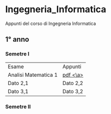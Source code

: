# Ingegneria_Informatica
Appunti del corso di Ingegneria Informatica

## 1° anno
### Semetre I
<table>
  <tr><td> Esame </td><td> Appunti </td></tr>
  <tr><td> Analisi Matematica 1 </td><td> <a href="2_FONDAMENTI_DI_INFORMATICA_architettura_calcolatore.pdf"> pdf <\a> </td></tr>
  <tr><td>Dato 2,1</td><td>Dato 2,2</td></tr>
  <tr><td>Dato 3,1</td><td>Dato 3,2</td></tr>
</table>

### Semetre II
